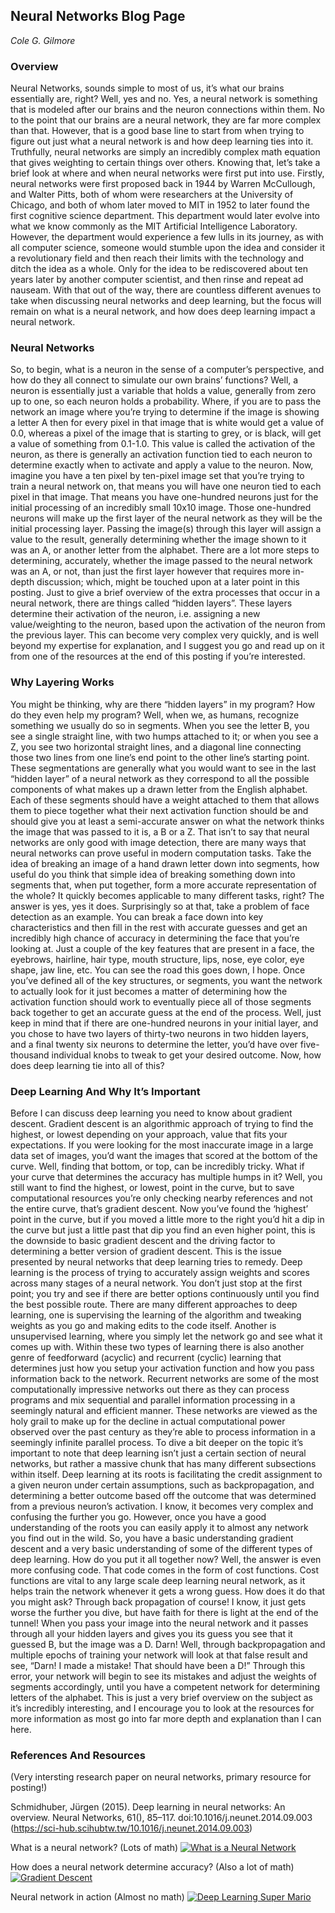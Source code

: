 ## Neural Networks Blog Page
*Cole G. Gilmore*

### Overview
Neural Networks, sounds simple to most of us, it’s what our brains essentially are, right? Well, yes and no. Yes, a neural network is something that is modeled after our brains and the neuron connections within them. No to the point that our brains are a neural network, they are far more complex than that.  However, that is a good base line to start from when trying to figure out just what a neural network is and how deep learning ties into it. Truthfully, neural networks are simply an incredibly complex math equation that gives weighting to certain things over others.  Knowing that, let’s take a brief look at where and when neural networks were first put into use. Firstly, neural networks were first proposed back in 1944 by Warren McCullough, and Walter Pitts, both of whom were researchers at the University of Chicago, and both of whom later moved to MIT in 1952 to later found the first cognitive science department. This department would later evolve into what we know commonly as the MIT Artificial Intelligence Laboratory. However, the department would experience a few lulls in its journey, as with all computer science, someone would stumble upon the idea and consider it a revolutionary field and then reach their limits with the technology and ditch the idea as a whole. Only for the idea to be rediscovered about ten years later by another computer scientist, and then rinse and repeat ad nauseam. With that out of the way, there are countless different avenues to take when discussing neural networks and deep learning, but the focus will remain on what is a neural network, and how does deep learning impact a neural network. 

### Neural Networks
So, to begin, what is a neuron in the sense of a computer’s perspective, and how do they all connect to simulate our own brains’ functions? Well, a neuron is essentially just a variable that holds a value, generally from zero up to one, so each neuron holds a probability. Where, if you are to pass the network an image where you’re trying to determine if the image is showing a letter A then for every pixel in that image that is white would get a value of 0.0, whereas a pixel of the image that is starting to grey, or is black, will get a value of something from 0.1-1.0. This value is called the activation of the neuron, as there is generally an activation function tied to each neuron to determine exactly when to activate and apply a value to the neuron. Now, imagine you have a ten pixel by ten-pixel image set that you’re trying to train a neural network on, that means you will have one neuron tied to each pixel in that image. That means you have one-hundred neurons just for the initial processing of an incredibly small 10x10 image. Those one-hundred neurons will make up the first layer of the neural network as they will be the initial processing layer. Passing the image(s) through this layer will assign a value to the result, generally determining whether the image shown to it was an A, or another letter from the alphabet. There are a lot more steps to determining, accurately, whether the image passed to the neural network was an A, or not, than just the first layer however that requires more in-depth discussion; which, might be touched upon at a later point in this posting. Just to give a brief overview of the extra processes that occur in a neural network, there are things called “hidden layers”. These layers determine their activation of the neuron, i.e. assigning a new value/weighting to the neuron, based upon the activation of the neuron from the previous layer. This can become very complex very quickly, and is well beyond my expertise for explanation, and I suggest you go and read up on it from one of the resources at the end of this posting if you’re interested. 

### Why Layering Works
You might be thinking, why are there “hidden layers” in my program? How do they even help my program? Well, when we, as humans, recognize something we usually do so in segments. When you see the letter B, you see a single straight line, with two humps attached to it; or when you see a Z, you see two horizontal straight lines, and a diagonal line connecting those two lines from one line’s end point to the other line’s starting point. These segmentations are generally what you would want to see in the last “hidden layer” of a neural network as they correspond to all the possible components of what makes up a drawn letter from the English alphabet. Each of these segments should have a weight attached to them that allows them to piece together what their next activation function should be and should give you at least a semi-accurate answer on what the network thinks the image that was passed to it is, a B or a Z. That isn’t to say that neural networks are only good with image detection, there are many ways that neural networks can prove useful in modern computation tasks. Take the idea of breaking an image of a hand drawn letter down into segments, how useful do you think that simple idea of breaking something down into segments that, when put together, form a more accurate representation of the whole? It quickly becomes applicable to many different tasks, right? The answer is yes, yes it does. Surprisingly so at that, take a problem of face detection as an example. You can break a face down into key characteristics and then fill in the rest with accurate guesses and get an incredibly high chance of accuracy in determining the face that you’re looking at. Just a couple of the key features that are present in a face, the eyebrows, hairline, hair type, mouth structure, lips, nose, eye color, eye shape, jaw line, etc. You can see the road this goes down, I hope. Once you’ve defined all of the key structures, or segments, you want the network to actually look for it just becomes a matter of determining how the activation function should work to eventually piece all of those segments back together to get an accurate guess at the end of the process. Well, just keep in mind that if there are one-hundred neurons in your initial layer, and you chose to have two layers of thirty-two neurons in two hidden layers, and a final twenty six neurons to determine the letter, you’d have over five-thousand individual knobs to tweak to get your desired outcome.  Now, how does deep learning tie into all of this?

### Deep Learning And Why It’s Important
Before I can discuss deep learning you need to know about gradient descent. Gradient descent is an algorithmic approach of trying to find the highest, or lowest depending on your approach, value that fits your expectations. If you were looking for the most inaccurate image in a large data set of images, you’d want the images that scored at the bottom of the curve. Well, finding that bottom, or top, can be incredibly tricky. What if your curve that determines the accuracy has multiple humps in it? Well, you still want to find the highest, or lowest, point in the curve, but to save computational resources you’re only checking nearby references and not the entire curve, that’s gradient descent. Now you’ve found the ‘highest’ point in the curve, but if you moved a little more to the right you’d hit a dip in the curve but just a little past that dip you find an even higher point, this is the downside to basic gradient descent and the driving factor to determining a better version of gradient descent. This is the issue presented by neural networks that deep learning tries to remedy. Deep learning is the process of trying to accurately assign weights and scores across many stages of a neural network. You don’t just stop at the first point; you try and see if there are better options continuously until you find the best possible route. There are many different approaches to deep learning, one is supervising the learning of the algorithm and tweaking weights as you go and making edits to the code itself. Another is unsupervised learning, where you simply let the network go and see what it comes up with. Within these two types of learning there is also another genre of feedforward (acyclic) and recurrent (cyclic) learning that determines just how you setup your activation function and how you pass information back to the network. Recurrent networks are some of the most computationally impressive networks out there as they can process programs and mix sequential and parallel information processing in a seemingly natural and efficient manner. These networks are viewed as the holy grail to make up for the decline in actual computational power observed over the past century as they’re able to process information in a seemingly infinite parallel process. To dive a bit deeper on the topic it’s important to note that deep learning isn’t just a certain section of neural networks, but rather a massive chunk that has many different subsections within itself. Deep learning at its roots is facilitating the credit assignment to a given neuron under certain assumptions, such as backpropagation, and determining a better outcome based off the outcome that was determined from a previous neuron’s activation. I know, it becomes very complex and confusing the further you go. However, once you have a good understanding of the roots you can easily apply it to almost any network you find out in the wild. So, you have a basic understanding gradient descent and a very basic understanding of some of the different types of deep learning. How do you put it all together now? Well, the answer is even more confusing code. That code comes in the form of cost functions. Cost functions are vital to any large scale deep learning neural network, as it helps train the network whenever it gets a wrong guess. How does it do that you might ask? Through back propagation of course! I know, it just gets worse the further you dive, but have faith for there is light at the end of the tunnel! When you pass your image into the neural network and it passes through all your hidden layers and gives you its guess you see that it guessed B, but the image was a D. Darn! Well, through backpropagation and multiple epochs of training your network will look at that false result and see, “Darn! I made a mistake! That should have been a D!” Through this error, your network will begin to see its mistakes and adjust the weights of segments accordingly, until you have a competent network for determining letters of the alphabet. This is just a very brief overview on the subject as it’s incredibly interesting, and I encourage you to look at the resources for more information as most go into far more depth and explanation than I can here.


### References And Resources

(Very intersting research paper on neural networks, primary resource for posting!)

Schmidhuber, Jürgen (2015). Deep learning in neural networks: An overview. Neural Networks, 61(), 85–117. doi:10.1016/j.neunet.2014.09.003 
(https://sci-hub.scihubtw.tw/10.1016/j.neunet.2014.09.003)
        
What is a neural network? (Lots of math)
[![What is a Neural Network](https://img.youtube.com/vi/aircAruvnKk/0.jpg)](https://youtu.be/aircAruvnKk)

How does a neural network determine accuracy? (Also a lot of math)
[![Gradient Descent](https://img.youtube.com/vi/IHZwWFHWa-w/0.jpg)](https://youtu.be/IHZwWFHWa-w)

Neural network in action (Almost no math)
[![Deep Learning Super Mario](https://img.youtube.com/vi/qv6UVOQ0F44/0.jpg)](https://youtu.be/qv6UVOQ0F44)
